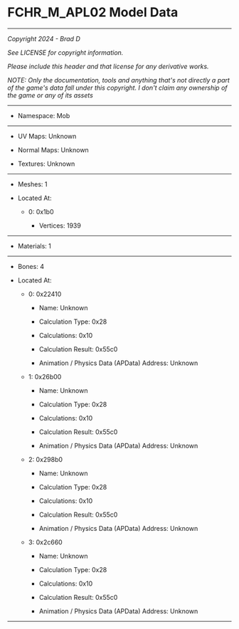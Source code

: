 # FCHR_M_APL02 Model Data

---

*Copyright 2024 - Brad D*

*See LICENSE for copyright information.*

*Please include this header and that license for any derivative works.*

*NOTE: Only the documentation, tools and anything that's not directly a part of the game's data fall under this copyright. I don't claim any ownership of the game or any of its assets*

---

* Namespace: Mob

---

* UV Maps: Unknown

* Normal Maps: Unknown

* Textures: Unknown

---

* Meshes: 1

* Located At:

  * 0: 0x1b0

    * Vertices: 1939

---

* Materials: 1

---

* Bones: 4

* Located At:

  * 0: 0x22410

    * Name: Unknown

    * Calculation Type: 0x28

    * Calculations: 0x10

    * Calculation Result: 0x55c0

    * Animation / Physics Data (APData) Address: Unknown

  * 1: 0x26b00

    * Name: Unknown

    * Calculation Type: 0x28

    * Calculations: 0x10

    * Calculation Result: 0x55c0

    * Animation / Physics Data (APData) Address: Unknown

  * 2: 0x298b0

    * Name: Unknown

    * Calculation Type: 0x28

    * Calculations: 0x10

    * Calculation Result: 0x55c0

    * Animation / Physics Data (APData) Address: Unknown

  * 3: 0x2c660

    * Name: Unknown

    * Calculation Type: 0x28

    * Calculations: 0x10

    * Calculation Result: 0x55c0

    * Animation / Physics Data (APData) Address: Unknown

---

